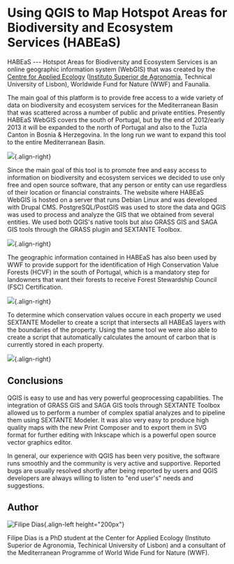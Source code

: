 # Using QGIS to Map Hotspot Areas for Biodiversity and Ecosystem Services (HABEaS)

HABEaS \-\-- Hotspot Areas for Biodiversity and Ecosystem Services is an
online geographic information system (WebGIS) that was created by the
[Centre for Applied
Ecology](http://www.isa.utl.pt/ceabn/content/2/123/homepage) ([Instituto
Superior de Agronomia](http://www.isa.utl.pt/home/), Technical
University of Lisbon), Worldwide Fund for Nature (WWF) and Faunalia.

The main goal of this platform is to provide free access to a wide
variety of data on biodiversity and ecosystem services for the
Mediterranean Basin that was scattered across a number of public and
private entities. Presently HABEaS WebGIS covers the south of Portugal,
but by the end of 2012/early 2013 it will be expanded to the north of
Portugal and also to the Tuzla Canton in Bosnia & Herzegovina. In the
long run we want to expand this tool to the entire Mediterranean Basin.

![](./images/portugal_lisbon1.jpg){.align-right}

Since the main goal of this tool is to promote free and easy access to
information on biodiversity and ecosystem services we decided to use
only free and open source software, that any person or entity can use
regardless of their location or financial constraints. The website where
HABEaS WebGIS is hosted on a server that runs Debian Linux and was
developed with Drupal CMS. PostgreSQL/PostGIS was used to store the data
and QGIS was used to process and analyze the GIS that we obtained from
several entities. We used both QGIS\'s native tools but also GRASS GIS
and SAGA GIS tools through the GRASS plugin and SEXTANTE Toolbox.

![](./images/portugal_lisbon2.jpg){.align-right}

The geographic information contained in HABEaS has also been used by WWF
to provide support for the identification of High Conservation Value
Forests (HCVF) in the south of Portugal, which is a mandatory step for
landowners that want their forests to receive Forest Stewardship Council
(FSC) Certification.

![](./images/portugal_lisbon3.jpg){.align-right}

To determine which conservation values occure in each property we used
SEXTANTE Modeller to create a script that intersects all HABEaS layers
with the boundaries of the property. Using the same tool we were also
able to create a script that automatically calculates the amount of
carbon that is currently stored in each property.

![](./images/portugal_lisbon4.jpg){.align-right}

## Conclusions

QGIS is easy to use and has very powerful geoprocessing capabilities.
The integration of GRASS GIS and SAGA GIS tools through SEXTANTE Toolbox
allowed us to perform a number of complex spatial analyzes and to
pipeline them using SEXTANTE Modeler. It was also very easy to produce
high quality maps with the new Print Composer and to export them in SVG
format for further editing with Inkscape which is a powerful open source
vector graphics editor.

In general, our experience with QGIS has been very positive, the
software runs smoothly and the community is very active and supportive.
Reported bugs are usually resolved shortly after being reported by users
and QGIS developers are always willing to listen to "end user\'s" needs
and suggestions.

## Author

![Filipe Dias](./images/portugal_lisbonaut.jpg){.align-left
height="200px"}

Filipe Dias is a PhD student at the Center for Applied Ecology
(Instituto Superior de Agronomia, Techinical University of Lisbon) and a
consultant of the Mediterranean Programme of World Wide Fund for Nature
(WWF).
